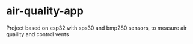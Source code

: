 # air-quality-app
Project based on esp32 with sps30 and bmp280 sensors, to measure air quaility and control vents
